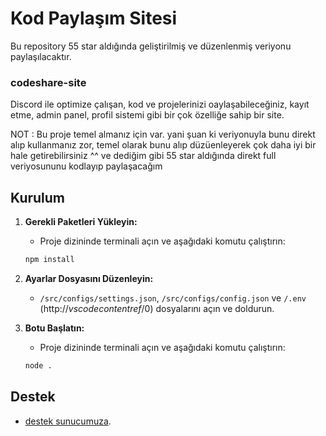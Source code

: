 # Kod Paylaşım Sitesi

Bu repository 55 star aldığında geliştirilmiş ve düzenlenmiş veriyonu paylaşılacaktır.

### codeshare-site
Discord ile optimize çalışan, kod ve projelerinizi oaylaşabileceğiniz, kayıt etme, admin panel, profil sistemi gibi bir çok özelliğe sahip bir site.

NOT : Bu proje temel almanız için var. yani şuan ki veriyonuyla bunu direkt alıp kullanmanız zor, temel olarak bunu alıp düzüenleyerek çok daha iyi bir hale getirebilirsiniz ^^ ve dediğim gibi 55 star aldığında direkt full veriyosununu kodlayıp paylaşacağım

## Kurulum

1. **Gerekli Paketleri Yükleyin:**
    - Proje dizininde terminali açın ve aşağıdaki komutu çalıştırın:
    ```bash
    npm install
    ```

2. **Ayarlar Dosyasını Düzenleyin:**
    - `/src/configs/settings.json`, `/src/configs/config.json` ve `/.env` (http://_vscodecontentref_/0) dosyalarını açın ve doldurun.

4. **Botu Başlatın:**
    - Proje dizininde terminali açın ve aşağıdaki komutu çalıştırın:
    ```bash
    node .
    ```

## Destek

- [destek sunucumuza](https://discord.gg/bdfd).